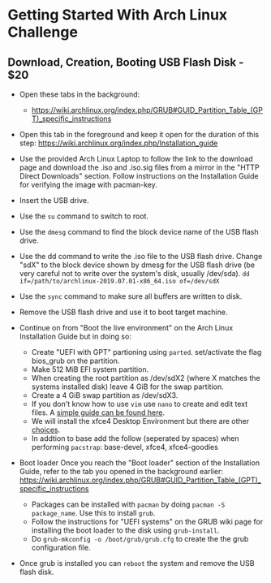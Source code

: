 # Getting Started With Arch Linux Challenge

## Download, Creation, Booting USB Flash Disk - $20
* Open these tabs in the background:
  * https://wiki.archlinux.org/index.php/GRUB#GUID_Partition_Table_(GPT)_specific_instructions

* Open this tab in the foreground and keep it open for the duration of this step: https://wiki.archlinux.org/index.php/Installation_guide

* Use the provided Arch Linux Laptop to follow the link to the download page and download the .iso and .iso.sig files from a mirror in the "HTTP Direct Downloads" section. Follow instructions on the Installation Guide for verifying the image with pacman-key.

* Insert the USB drive.

* Use the `su` command to switch to root.

* Use the `dmesg` command to find the block device name of the USB flash drive.

* Use the dd command to write the .iso file to the USB flash drive. Change "sdX" to the block device shown by dmesg for the USB flash drive (be very careful not to write over the system's disk, usually /dev/sda).
```dd if=/path/to/archlinux-2019.07.01-x86_64.iso of=/dev/sdX```

* Use the `sync` command to make sure all buffers are written to disk.

* Remove the USB flash drive and use it to boot target machine.

* Continue on from "Boot the live environment" on the Arch Linux Installation Guide but in doing so:

  * Create "UEFI with GPT" partioning using `parted`. set/activate the flag bios_grub on the partition.
  * Make 512 MiB EFI system partition.
  * When creating the root partition as /dev/sdX2 (where X matches the systems installed disk) leave 4 GiB for the swap partition.
  * Create a 4 GiB swap partition as /dev/sdX3.
  * If you don't know how to use `vim` use `nano` to create and edit text files. A [simple guide can be found here](https://www.lifewire.com/beginners-guide-to-nano-editor-3859002).
  * We will install the xfce4 Desktop Environment but there are other [choices](https://wiki.archlinux.org/index.php/Desktop_environment).
  * In addtion to base add the follow (seperated by spaces) when performing `pacstrap`: base-devel, xfce4, xfce4-goodies

* Boot loader
Once you reach the "Boot loader" section of the Installation Guide, refer to the tab you opened in the background earlier: https://wiki.archlinux.org/index.php/GRUB#GUID_Partition_Table_(GPT)_specific_instructions
  * Packages can be installed with `pacman` by doing `pacman -S package_name`. Use this to install `grub`.
  * Follow the instructions for "UEFI systems" on the GRUB wiki page for installing the boot loader to the disk using `grub-install`.
  * Do `grub-mkconfig -o /boot/grub/grub.cfg` to create the the grub configuration file.

* Once grub is installed you can `reboot` the system and remove the USB flash disk.

